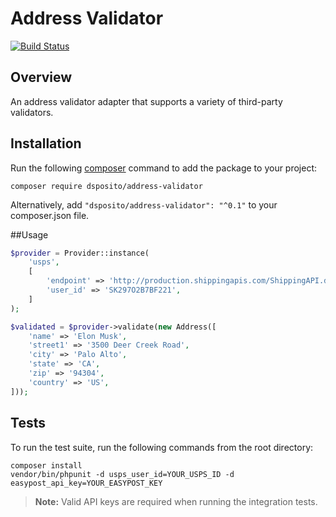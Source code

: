 # Address Validator
[![Build Status](https://travis-ci.org/dsposito/address-validator.svg?branch=master)](https://travis-ci.org/dsposito/address-validator)

## Overview

An address validator adapter that supports a variety of third-party validators.

## Installation
Run the following [composer](https://getcomposer.org/doc/00-intro.md#installation-linux-unix-osx) command to add the package to your project:

```
composer require dsposito/address-validator
```

Alternatively, add `"dsposito/address-validator": "^0.1"` to your composer.json file.

##Usage
```php
$provider = Provider::instance(
    'usps',
    [
        'endpoint' => 'http://production.shippingapis.com/ShippingAPI.dll',
        'user_id' => 'SK297O2B7BF221',
    ]
);

$validated = $provider->validate(new Address([
    'name' => 'Elon Musk',
    'street1' => '3500 Deer Creek Road',
    'city' => 'Palo Alto',
    'state' => 'CA',
    'zip' => '94304',
    'country' => 'US',
]));
```

## Tests
To run the test suite, run the following commands from the root directory:

```
composer install
vendor/bin/phpunit -d usps_user_id=YOUR_USPS_ID -d easypost_api_key=YOUR_EASYPOST_KEY
```

> **Note:** Valid API keys are required when running the integration tests.
